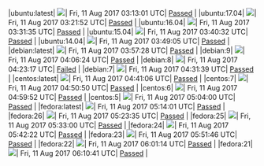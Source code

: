 |ubuntu:latest| ![](https://cdn.rawgit.com/Neilpang/acmetest/master/status/ubuntu-latest.svg?1502421181)| Fri, 11 Aug 2017 03:13:01 UTC| [Passed](https://github.com/Neilpang/acmetest/blob/master/logs/ubuntu-latest.out) |
|ubuntu:17.04| ![](https://cdn.rawgit.com/Neilpang/acmetest/master/status/ubuntu-17.04.svg?1502421712)| Fri, 11 Aug 2017 03:21:52 UTC| [Passed](https://github.com/Neilpang/acmetest/blob/master/logs/ubuntu-17.04.out) |
|ubuntu:16.04| ![](https://cdn.rawgit.com/Neilpang/acmetest/master/status/ubuntu-16.04.svg?1502422295)| Fri, 11 Aug 2017 03:31:35 UTC| [Passed](https://github.com/Neilpang/acmetest/blob/master/logs/ubuntu-16.04.out) |
|ubuntu:15.04| ![](https://cdn.rawgit.com/Neilpang/acmetest/master/status/ubuntu-15.04.svg?1502422832)| Fri, 11 Aug 2017 03:40:32 UTC| [Passed](https://github.com/Neilpang/acmetest/blob/master/logs/ubuntu-15.04.out) |
|ubuntu:14.04| ![](https://cdn.rawgit.com/Neilpang/acmetest/master/status/ubuntu-14.04.svg?1502423345)| Fri, 11 Aug 2017 03:49:05 UTC| [Passed](https://github.com/Neilpang/acmetest/blob/master/logs/ubuntu-14.04.out) |
|debian:latest| ![](https://cdn.rawgit.com/Neilpang/acmetest/master/status/debian-latest.svg?1502423848)| Fri, 11 Aug 2017 03:57:28 UTC| [Passed](https://github.com/Neilpang/acmetest/blob/master/logs/debian-latest.out) |
|debian:9| ![](https://cdn.rawgit.com/Neilpang/acmetest/master/status/debian-9.svg?1502424384)| Fri, 11 Aug 2017 04:06:24 UTC| [Passed](https://github.com/Neilpang/acmetest/blob/master/logs/debian-9.out) |
|debian:8| ![](https://cdn.rawgit.com/Neilpang/acmetest/master/status/debian-8.svg?1502425397)| Fri, 11 Aug 2017 04:23:17 UTC| [Failed](https://github.com/Neilpang/acmetest/blob/master/logs/debian-8.out) |
|debian:7| ![](https://cdn.rawgit.com/Neilpang/acmetest/master/status/debian-7.svg?1502425899)| Fri, 11 Aug 2017 04:31:39 UTC| [Passed](https://github.com/Neilpang/acmetest/blob/master/logs/debian-7.out) |
|centos:latest| ![](https://cdn.rawgit.com/Neilpang/acmetest/master/status/centos-latest.svg?1502426466)| Fri, 11 Aug 2017 04:41:06 UTC| [Passed](https://github.com/Neilpang/acmetest/blob/master/logs/centos-latest.out) |
|centos:7| ![](https://cdn.rawgit.com/Neilpang/acmetest/master/status/centos-7.svg?1502427050)| Fri, 11 Aug 2017 04:50:50 UTC| [Passed](https://github.com/Neilpang/acmetest/blob/master/logs/centos-7.out) |
|centos:6| ![](https://cdn.rawgit.com/Neilpang/acmetest/master/status/centos-6.svg?1502427592)| Fri, 11 Aug 2017 04:59:52 UTC| [Passed](https://github.com/Neilpang/acmetest/blob/master/logs/centos-6.out) |
|centos:5| ![](https://cdn.rawgit.com/Neilpang/acmetest/master/status/centos-5.svg?1502427840)| Fri, 11 Aug 2017 05:04:00 UTC| [Passed](https://github.com/Neilpang/acmetest/blob/master/logs/centos-5.out) |
|fedora:latest| ![](https://cdn.rawgit.com/Neilpang/acmetest/master/status/fedora-latest.svg?1502428441)| Fri, 11 Aug 2017 05:14:01 UTC| [Passed](https://github.com/Neilpang/acmetest/blob/master/logs/fedora-latest.out) |
|fedora:26| ![](https://cdn.rawgit.com/Neilpang/acmetest/master/status/fedora-26.svg?1502429015)| Fri, 11 Aug 2017 05:23:35 UTC| [Passed](https://github.com/Neilpang/acmetest/blob/master/logs/fedora-26.out) |
|fedora:25| ![](https://cdn.rawgit.com/Neilpang/acmetest/master/status/fedora-25.svg?1502429580)| Fri, 11 Aug 2017 05:33:00 UTC| [Passed](https://github.com/Neilpang/acmetest/blob/master/logs/fedora-25.out) |
|fedora:24| ![](https://cdn.rawgit.com/Neilpang/acmetest/master/status/fedora-24.svg?1502430142)| Fri, 11 Aug 2017 05:42:22 UTC| [Passed](https://github.com/Neilpang/acmetest/blob/master/logs/fedora-24.out) |
|fedora:23| ![](https://cdn.rawgit.com/Neilpang/acmetest/master/status/fedora-23.svg?1502430706)| Fri, 11 Aug 2017 05:51:46 UTC| [Passed](https://github.com/Neilpang/acmetest/blob/master/logs/fedora-23.out) |
|fedora:22| ![](https://cdn.rawgit.com/Neilpang/acmetest/master/status/fedora-22.svg?1502431274)| Fri, 11 Aug 2017 06:01:14 UTC| [Passed](https://github.com/Neilpang/acmetest/blob/master/logs/fedora-22.out) |
|fedora:21| ![](https://cdn.rawgit.com/Neilpang/acmetest/master/status/fedora-21.svg?1502431841)| Fri, 11 Aug 2017 06:10:41 UTC| [Passed](https://github.com/Neilpang/acmetest/blob/master/logs/fedora-21.out) |
